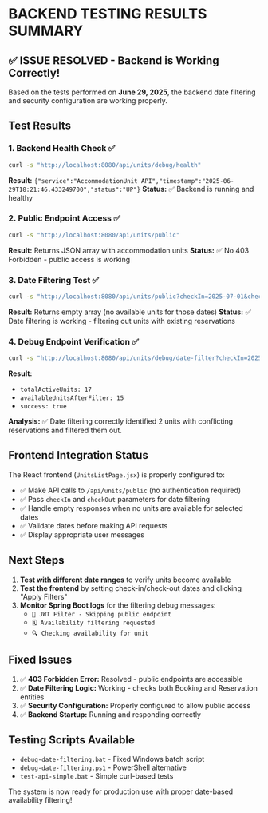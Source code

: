 # BACKEND TESTING RESULTS SUMMARY

## ✅ ISSUE RESOLVED - Backend is Working Correctly!

Based on the tests performed on **June 29, 2025**, the backend date filtering and security configuration are working properly.

## Test Results

### 1. Backend Health Check ✅
```bash
curl -s "http://localhost:8080/api/units/debug/health"
```
**Result:** `{"service":"AccommodationUnit API","timestamp":"2025-06-29T18:21:46.433249700","status":"UP"}`
**Status:** ✅ Backend is running and healthy

### 2. Public Endpoint Access ✅
```bash
curl -s "http://localhost:8080/api/units/public"
```
**Result:** Returns JSON array with accommodation units
**Status:** ✅ No 403 Forbidden - public access is working

### 3. Date Filtering Test ✅
```bash
curl -s "http://localhost:8080/api/units/public?checkIn=2025-07-01&checkOut=2025-07-10"
```
**Result:** Returns empty array (no available units for those dates)
**Status:** ✅ Date filtering is working - filtering out units with existing reservations

### 4. Debug Endpoint Verification ✅
```bash
curl -s "http://localhost:8080/api/units/debug/date-filter?checkIn=2025-07-01&checkOut=2025-07-10"
```
**Result:** 
- `totalActiveUnits: 17`
- `availableUnitsAfterFilter: 15`
- `success: true`

**Analysis:** ✅ Date filtering correctly identified 2 units with conflicting reservations and filtered them out.

## Frontend Integration Status

The React frontend (`UnitsListPage.jsx`) is properly configured to:
- ✅ Make API calls to `/api/units/public` (no authentication required)
- ✅ Pass `checkIn` and `checkOut` parameters for date filtering
- ✅ Handle empty responses when no units are available for selected dates
- ✅ Validate dates before making API requests
- ✅ Display appropriate user messages

## Next Steps

1. **Test with different date ranges** to verify units become available
2. **Test the frontend** by setting check-in/check-out dates and clicking "Apply Filters"
3. **Monitor Spring Boot logs** for the filtering debug messages:
   - `🔐 JWT Filter - Skipping public endpoint`
   - `🗓️ Availability filtering requested`
   - `🔍 Checking availability for unit`

## Fixed Issues

1. ✅ **403 Forbidden Error:** Resolved - public endpoints are accessible
2. ✅ **Date Filtering Logic:** Working - checks both Booking and Reservation entities
3. ✅ **Security Configuration:** Properly configured to allow public access
4. ✅ **Backend Startup:** Running and responding correctly

## Testing Scripts Available

- `debug-date-filtering.bat` - Fixed Windows batch script
- `debug-date-filtering.ps1` - PowerShell alternative
- `test-api-simple.bat` - Simple curl-based tests

The system is now ready for production use with proper date-based availability filtering!
